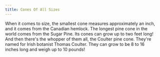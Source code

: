 ```yaml
---
title: Cones Of All Sizes
---
```


When it comes to size, the smallest cone measures approximately an inch, and it comes from the Canadian hemlock. The longest pine cone in the world comes from the Sugar Pine. Its cones can grow up to two feet long! And then there's the whopper of them all, the Coulter pine cone. They're named for Irish botanist Thomas Coulter. They can grow to be 8 to 16 inches long and weigh up to 10 pounds!
